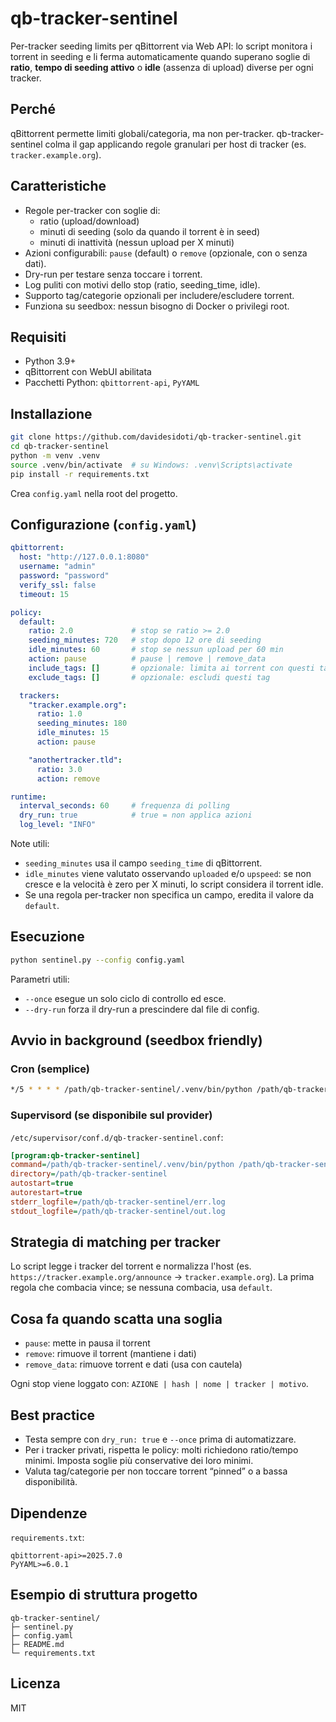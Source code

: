 # qb-tracker-sentinel

Per-tracker seeding limits per qBittorrent via Web API: lo script monitora i torrent in seeding e li ferma automaticamente quando superano soglie di **ratio**, **tempo di seeding attivo** o **idle** (assenza di upload) diverse per ogni tracker.

## Perché
qBittorrent permette limiti globali/categoria, ma non per-tracker. qb-tracker-sentinel colma il gap applicando regole granulari per host di tracker (es. `tracker.example.org`).

## Caratteristiche
- Regole per-tracker con soglie di:
  - ratio (upload/download)
  - minuti di seeding (solo da quando il torrent è in seed)
  - minuti di inattività (nessun upload per X minuti)
- Azioni configurabili: `pause` (default) o `remove` (opzionale, con o senza dati).
- Dry-run per testare senza toccare i torrent.
- Log puliti con motivi dello stop (ratio, seeding_time, idle).
- Supporto tag/categorie opzionali per includere/escludere torrent.
- Funziona su seedbox: nessun bisogno di Docker o privilegi root.

## Requisiti
- Python 3.9+
- qBittorrent con WebUI abilitata
- Pacchetti Python: `qbittorrent-api`, `PyYAML`

## Installazione
```bash
git clone https://github.com/davidesidoti/qb-tracker-sentinel.git
cd qb-tracker-sentinel
python -m venv .venv
source .venv/bin/activate  # su Windows: .venv\Scripts\activate
pip install -r requirements.txt
```

Crea `config.yaml` nella root del progetto.

## Configurazione (`config.yaml`)
```yaml
qbittorrent:
  host: "http://127.0.0.1:8080"
  username: "admin"
  password: "password"
  verify_ssl: false
  timeout: 15

policy:
  default:
    ratio: 2.0             # stop se ratio >= 2.0
    seeding_minutes: 720   # stop dopo 12 ore di seeding
    idle_minutes: 60       # stop se nessun upload per 60 min
    action: pause          # pause | remove | remove_data
    include_tags: []       # opzionale: limita ai torrent con questi tag
    exclude_tags: []       # opzionale: escludi questi tag

  trackers:
    "tracker.example.org":
      ratio: 1.0
      seeding_minutes: 180
      idle_minutes: 15
      action: pause

    "anothertracker.tld":
      ratio: 3.0
      action: remove

runtime:
  interval_seconds: 60     # frequenza di polling
  dry_run: true            # true = non applica azioni
  log_level: "INFO"
```

Note utili:
- `seeding_minutes` usa il campo `seeding_time` di qBittorrent.
- `idle_minutes` viene valutato osservando `uploaded` e/o `upspeed`: se non cresce e la velocità è zero per X minuti, lo script considera il torrent idle.
- Se una regola per-tracker non specifica un campo, eredita il valore da `default`.

## Esecuzione
```bash
python sentinel.py --config config.yaml
```

Parametri utili:
- `--once` esegue un solo ciclo di controllo ed esce.
- `--dry-run` forza il dry-run a prescindere dal file di config.

## Avvio in background (seedbox friendly)
### Cron (semplice)
```bash
*/5 * * * * /path/qb-tracker-sentinel/.venv/bin/python /path/qb-tracker-sentinel/sentinel.py --config /path/qb-tracker-sentinel/config.yaml >> /path/qb-tracker-sentinel/sentinel.log 2>&1
```

### Supervisord (se disponibile sul provider)
`/etc/supervisor/conf.d/qb-tracker-sentinel.conf`:
```ini
[program:qb-tracker-sentinel]
command=/path/qb-tracker-sentinel/.venv/bin/python /path/qb-tracker-sentinel/sentinel.py --config /path/qb-tracker-sentinel/config.yaml
directory=/path/qb-tracker-sentinel
autostart=true
autorestart=true
stderr_logfile=/path/qb-tracker-sentinel/err.log
stdout_logfile=/path/qb-tracker-sentinel/out.log
```

## Strategia di matching per tracker
Lo script legge i tracker del torrent e normalizza l'host (es. `https://tracker.example.org/announce` → `tracker.example.org`). La prima regola che combacia vince; se nessuna combacia, usa `default`.

## Cosa fa quando scatta una soglia
- `pause`: mette in pausa il torrent
- `remove`: rimuove il torrent (mantiene i dati)
- `remove_data`: rimuove torrent e dati (usa con cautela)

Ogni stop viene loggato con: `AZIONE | hash | nome | tracker | motivo`.

## Best practice
- Testa sempre con `dry_run: true` e `--once` prima di automatizzare.
- Per i tracker privati, rispetta le policy: molti richiedono ratio/tempo minimi. Imposta soglie più conservative dei loro minimi.
- Valuta tag/categorie per non toccare torrent “pinned” o a bassa disponibilità.

## Dipendenze
`requirements.txt`:
```
qbittorrent-api>=2025.7.0
PyYAML>=6.0.1
```

## Esempio di struttura progetto
```
qb-tracker-sentinel/
├─ sentinel.py
├─ config.yaml
├─ README.md
└─ requirements.txt
```

## Licenza
MIT
```

